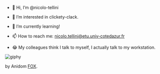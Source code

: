 - 👋 Hi, I’m @nicolo-tellini

- 👀 I’m interested in clickety-clack.

- 🌱 I’m currently learning!

- 📫 How to reach me: nicolo.tellini@etu.univ-cotedazur.fr

- :joy: My colleagues think I talk to myself, I actually talk to my workstation.

<p align="center">
  
![giphy](https://user-images.githubusercontent.com/69108704/206118445-044f326f-68f8-4a0d-9835-abffc9c36e94.gif)
  
</p>

by Anidom [FOX](https://giphy.com/anidom/).
